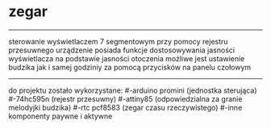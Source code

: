 # zegar
__________________________________________________________________________________________________
sterowanie wyświetlaczem 7 segmentowym przy pomocy rejestru przesuwnego 
urządzenie posiada funkcje dostosowywania jasności wyświetlacza na podstawie jasności otoczenia
możliwe jest ustawienie budzika jak i samej godziniy za pomocą przycisków na panelu czołowym
__________________________________________________________________________________________________
do projektu zostało wykorzystane:
#-arduino promini (jednostka sterująca)
#-74hc595n (rejestr przesuwny)
#-attiny85 (odpowiedzialna za granie melodyjki budzika)
#-rtc pcf8583 (zegar czasu rzeczywistego)
#-inne komponenty paywne i aktywne
